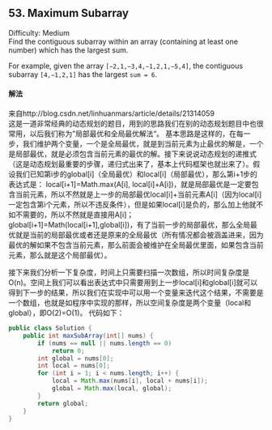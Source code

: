 ## 53. Maximum Subarray 
Difficulty: Medium  
Find the contiguous subarray within an array (containing at least one number) which has the largest sum.

For example, given the array `[−2,1,−3,4,−1,2,1,−5,4]`,
the contiguous subarray `[4,−1,2,1]` has the largest `sum = 6`.

#### 解法  
来自http://blog.csdn.net/linhuanmars/article/details/21314059  
这是一道非常经典的动态规划的题目，用到的思路我们在别的动态规划题目中也很常用，以后我们称为”局部最优和全局最优解法“。
基本思路是这样的，在每一步，我们维护两个变量，一个是全局最优，就是到当前元素为止最优的解是，一个是局部最优，就是必须包含当前元素的最优的解。接下来说说动态规划的递推式（这是动态规划最重要的步骤，递归式出来了，基本上代码框架也就出来了）。假设我们已知第i步的global[i]（全局最优）和local[i]（局部最优），那么第i+1步的表达式是：
local[i+1]=Math.max(A[i], local[i]+A[i])，就是局部最优是一定要包含当前元素，所以不然就是上一步的局部最优local[i]+当前元素A[i]（因为local[i]一定包含第i个元素，所以不违反条件），但是如果local[i]是负的，那么加上他就不如不需要的，所以不然就是直接用A[i]；
global[i+1]=Math(local[i+1],global[i])，有了当前一步的局部最优，那么全局最优就是当前的局部最优或者还是原来的全局最优（所有情况都会被涵盖进来，因为最优的解如果不包含当前元素，那么前面会被维护在全局最优里面，如果包含当前元素，那么就是这个局部最优）。

接下来我们分析一下复杂度，时间上只需要扫描一次数组，所以时间复杂度是O(n)。空间上我们可以看出表达式中只需要用到上一步local[i]和global[i]就可以得到下一步的结果，所以我们在实现中可以用一个变量来迭代这个结果，不需要是一个数组，也就是如程序中实现的那样，所以空间复杂度是两个变量（local和global），即O(2)=O(1)。
代码如下： 
```java
public class Solution {
    public int maxSubArray(int[] nums) {
        if (nums == null || nums.length == 0)
            return 0;
        int global = nums[0];
        int local = nums[0];
        for (int i = 1; i < nums.length; i++) {
            local = Math.max(nums[i], local + nums[i]);
            global = Math.max(local, global);
        }
        return global;
    }
}
```